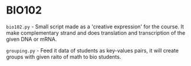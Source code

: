 # BIO102

`bio102.py` - Small script made as a 'creative expression' for the course. It make complementary strand and does translation and transcription of the given DNA or mRNA.

`grouping.py` - Feed it data of students as key-values pairs, it will create groups with given raito of math to bio students.
